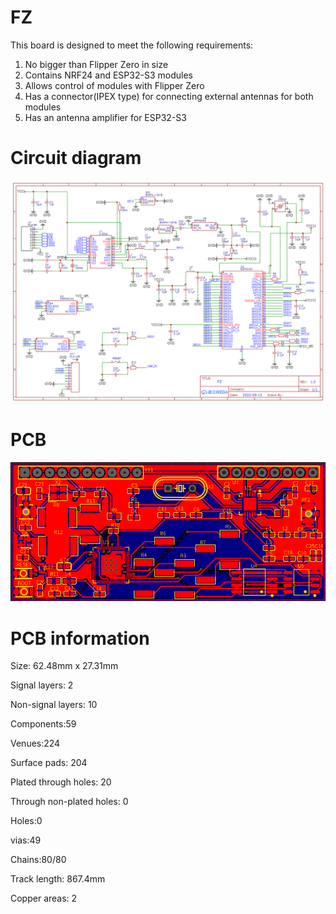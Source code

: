 # FZ
This board is designed to meet the following requirements:
1) No bigger than Flipper Zero in size
2) Contains NRF24 and ESP32-S3 modules
3) Allows control of modules with Flipper Zero
4) Has a connector(IPEX	type) for connecting external antennas  for both modules
5) Has an antenna amplifier for ESP32-S3


# Circuit diagram

![](https://github.com/Dm1try1/Final/blob/master/Schematic_New%20Project_2022-09-19.png)

# PCB
![](https://github.com/Dm1try1/Final/blob/master/PCB.png)


# PCB information

Size: 62.48mm x 27.31mm

Signal layers: 2

Non-signal layers: 10

Components:59

Venues:224

   Surface pads: 204

   Plated through holes: 20

   Through non-plated holes: 0

Holes:0

vias:49

Chains:80/80

Track length: 867.4mm

Copper areas: 2